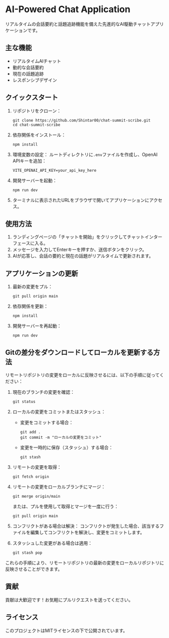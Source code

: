 # AI-Powered Chat Application

リアルタイムの会話要約と話題追跡機能を備えた先進的なAI駆動チャットアプリケーションです。

## 主な機能

- リアルタイムAIチャット
- 動的な会話要約
- 現在の話題追跡
- レスポンシブデザイン

## クイックスタート

1. リポジトリをクローン：
   ```
   git clone https://github.com/Shintar00/chat-summit-scribe.git
   cd chat-summit-scribe
   ```

2. 依存関係をインストール：
   ```
   npm install
   ```

3. 環境変数の設定：
   ルートディレクトリに`.env`ファイルを作成し、OpenAI APIキーを追加：
   ```
   VITE_OPENAI_API_KEY=your_api_key_here
   ```

4. 開発サーバーを起動：
   ```
   npm run dev
   ```

5. ターミナルに表示されたURLをブラウザで開いてアプリケーションにアクセス。

## 使用方法

1. ランディングページの「チャットを開始」をクリックしてチャットインターフェースに入る。
2. メッセージを入力してEnterキーを押すか、送信ボタンをクリック。
3. AIが応答し、会話の要約と現在の話題がリアルタイムで更新されます。

## アプリケーションの更新

1. 最新の変更をプル：
   ```
   git pull origin main
   ```

2. 依存関係を更新：
   ```
   npm install
   ```

3. 開発サーバーを再起動：
   ```
   npm run dev
   ```

## Gitの差分をダウンロードしてローカルを更新する方法

リモートリポジトリの変更をローカルに反映させるには、以下の手順に従ってください：

1. 現在のブランチの変更を確認：
   ```
   git status
   ```

2. ローカルの変更をコミットまたはスタッシュ：
   - 変更をコミットする場合：
     ```
     git add .
     git commit -m "ローカルの変更をコミット"
     ```
   - 変更を一時的に保存（スタッシュ）する場合：
     ```
     git stash
     ```

3. リモートの変更を取得：
   ```
   git fetch origin
   ```

4. リモートの変更をローカルブランチにマージ：
   ```
   git merge origin/main
   ```
   または、プルを使用して取得とマージを一度に行う：
   ```
   git pull origin main
   ```

5. コンフリクトがある場合は解決：
   コンフリクトが発生した場合、該当するファイルを編集してコンフリクトを解決し、変更をコミットします。

6. スタッシュした変更がある場合は適用：
   ```
   git stash pop
   ```

これらの手順により、リモートリポジトリの最新の変更をローカルリポジトリに反映させることができます。

## 貢献

貢献は大歓迎です！お気軽にプルリクエストを送ってください。

## ライセンス

このプロジェクトはMITライセンスの下で公開されています。